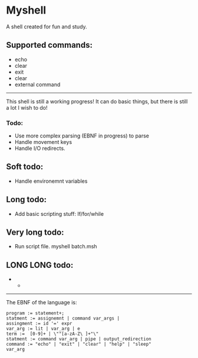 Myshell
========
A shell created for fun and study.

## Supported commands:

 * echo <text>
 * clear
 * exit
 * clear
 * external command

---

This shell is still a working progress! It can do basic things, but there is still a lot I wish to do!

### Todo:
 * Use more complex parsing (EBNF in progress) to parse
 * Handle movement keys
 * Handle I/O redirects.

## Soft todo:
 * Handle environemnt variables

## Long todo:
 * Add basic scripting stuff: If/for/while

## Very long todo:
 * Run script file. myshell batch.msh

## LONG LONG todo:
 * -

----

The EBNF of the language is:

```
program := statement+;
statment := assignemnt | command var_args |
assingment := id '=' expr
var_arg := lit | var_arg | e
term :=  [0-9]+ | \""[a-zA-Z\ ]+"\"
statment := command var_arg | pipe | output_redirection
command := "echo" | "exit" | "clear" | "help" | "sleep"
var_arg
```
